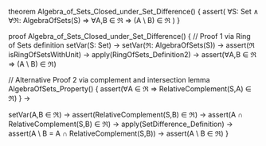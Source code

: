theorem Algebra_of_Sets_Closed_under_Set_Difference() {
  assert(
    ∀S: Set ∧ ∀ℜ: AlgebraOfSets(S) ⇒
    ∀A,B ∈ ℜ ⇒ (A \ B) ∈ ℜ
  )
}

proof Algebra_of_Sets_Closed_under_Set_Difference() {
  // Proof 1 via Ring of Sets definition
  setVar(S: Set) →
  setVar(ℜ: AlgebraOfSets(S)) →
  assert(ℜ isRingOfSetsWithUnit) →
  apply(RingOfSets_Definition2) →
  assert(∀A,B ∈ ℜ ⇒ (A \ B) ∈ ℜ)

  // Alternative Proof 2 via complement and intersection
  lemma AlgebraOfSets_Property() {
    assert(∀A ∈ ℜ ⇒ RelativeComplement(S,A) ∈ ℜ)
  } →
  
  setVar(A,B ∈ ℜ) →
  assert(RelativeComplement(S,B) ∈ ℜ) →
  assert(A ∩ RelativeComplement(S,B) ∈ ℜ) →
  apply(SetDifference_Definition) →
  assert(A \ B = A ∩ RelativeComplement(S,B)) →
  assert(A \ B ∈ ℜ)
}